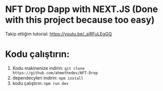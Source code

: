 
# NFT Drop Dapp with NEXT.JS (Done with this project because too easy)

Takip ettiğim tutorial: https://youtu.be/_siRFuLEgGQ


  

# Kodu çalıştırın:

 1. Kodu makinenize indirin: `git clone https://github.com/ahmethedev/NFT-Drop`
 2. dependecyleri indirin: `npm install`
 3. kodu çalıştırın: `npm run dev`
 

